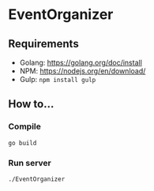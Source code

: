 # EventOrganizer

## Requirements

* Golang: https://golang.org/doc/install
* NPM: https://nodejs.org/en/download/
* Gulp: `npm install gulp`

## How to... 

### Compile

```
go build
```

### Run server

```
./EventOrganizer
```